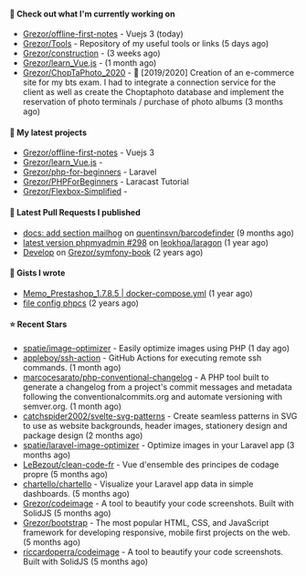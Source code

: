 #### 👷 Check out what I'm currently working on

- [Grezor/offline-first-notes](https://github.com/Grezor/offline-first-notes) - Vuejs 3 (today)
- [Grezor/Tools](https://github.com/Grezor/Tools) - Repository of my useful tools or links (5 days ago)
- [Grezor/construction](https://github.com/Grezor/construction) -  (3 weeks ago)
- [Grezor/learn_Vue.js](https://github.com/Grezor/learn_Vue.js) -  (1 month ago)
- [Grezor/ChopTaPhoto_2020](https://github.com/Grezor/ChopTaPhoto_2020) - 🛒 [2019/2020] Creation of an e-commerce site for my bts exam. I had to integrate a connection service for the client as well as create the Choptaphoto database and implement the reservation of photo terminals / purchase of photo albums (3 months ago)

#### 🌱 My latest projects

- [Grezor/offline-first-notes](https://github.com/Grezor/offline-first-notes) - Vuejs 3
- [Grezor/learn_Vue.js](https://github.com/Grezor/learn_Vue.js) - 
- [Grezor/php-for-beginners](https://github.com/Grezor/php-for-beginners) - Laravel
- [Grezor/PHPForBeginners](https://github.com/Grezor/PHPForBeginners) - Laracast Tutorial
- [Grezor/Flexbox-Simplified](https://github.com/Grezor/Flexbox-Simplified) - 

#### 🔨 Latest Pull Requests I published

- [docs: add section mailhog](https://github.com/quentinsvn/barcodefinder/pull/2) on [quentinsvn/barcodefinder](https://github.com/quentinsvn/barcodefinder) (9 months ago)
- [latest version phpmyadmin #298](https://github.com/leokhoa/laragon/pull/299) on [leokhoa/laragon](https://github.com/leokhoa/laragon) (1 year ago)
- [Develop](https://github.com/Grezor/symfony-book/pull/2) on [Grezor/symfony-book](https://github.com/Grezor/symfony-book) (2 years ago)

#### 📓 Gists I wrote

- [Memo_Prestashop_1.7.8.5 | docker-compose.yml](https://gist.github.com/eb78b378ed9f40780dc077b361ead337) (1 year ago)
- [file config phpcs](https://gist.github.com/27d8a6056d2e171aed20c26699439861) (2 years ago)

#### ⭐ Recent Stars

- [spatie/image-optimizer](https://github.com/spatie/image-optimizer) - Easily optimize images using PHP (1 day ago)
- [appleboy/ssh-action](https://github.com/appleboy/ssh-action) - GitHub Actions for executing remote ssh commands. (1 month ago)
- [marcocesarato/php-conventional-changelog](https://github.com/marcocesarato/php-conventional-changelog) - A PHP tool built to generate a changelog from a project&#39;s commit messages and metadata following the conventionalcommits.org and automate versioning with semver.org. (1 month ago)
- [catchspider2002/svelte-svg-patterns](https://github.com/catchspider2002/svelte-svg-patterns) - Create seamless patterns in SVG to use as website backgrounds, header images, stationery design and package design (2 months ago)
- [spatie/laravel-image-optimizer](https://github.com/spatie/laravel-image-optimizer) - Optimize images in your Laravel app (3 months ago)
- [LeBezout/clean-code-fr](https://github.com/LeBezout/clean-code-fr) - Vue d&#39;ensemble des principes de codage propre (5 months ago)
- [chartello/chartello](https://github.com/chartello/chartello) - Visualize your Laravel app data in simple dashboards. (5 months ago)
- [Grezor/codeimage](https://github.com/Grezor/codeimage) - A tool to beautify your code screenshots. Built with SolidJS (5 months ago)
- [Grezor/bootstrap](https://github.com/Grezor/bootstrap) - The most popular HTML, CSS, and JavaScript framework for developing responsive, mobile first projects on the web. (5 months ago)
- [riccardoperra/codeimage](https://github.com/riccardoperra/codeimage) - A tool to beautify your code screenshots. Built with SolidJS (5 months ago)
